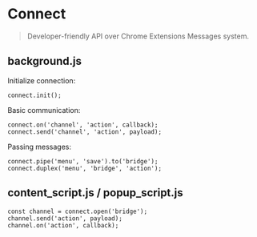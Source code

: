 # Connect
> Developer-friendly API over Chrome Extensions Messages system.


## background.js

Initialize connection:
```
connect.init();
```

Basic communication:
```
connect.on('channel', 'action', callback);
connect.send('channel', 'action', payload);
```

Passing messages:
```
connect.pipe('menu', 'save').to('bridge');
connect.duplex('menu', 'bridge', 'action');
```


## content_script.js / popup_script.js

```
const channel = connect.open('bridge');
channel.send('action', payload);
channel.on('action', callback);
```
